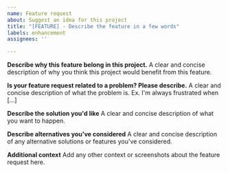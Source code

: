 ```yaml
---
name: Feature request
about: Suggest an idea for this project
title: "[FEATURE] - Describe the feature in a few words"
labels: enhancement
assignees: ''

---
```


**Describe why this feature belong in this project.**
A clear and concise description of why you think this project would benefit from this feature.

**Is your feature request related to a problem? Please describe.**
A clear and concise description of what the problem is. Ex. I'm always frustrated when [...]

**Describe the solution you'd like**
A clear and concise description of what you want to happen.

**Describe alternatives you've considered**
A clear and concise description of any alternative solutions or features you've considered.

**Additional context**
Add any other context or screenshots about the feature request here.
